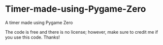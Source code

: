 # Timer-made-using-Pygame-Zero

A timer made using Pygame Zero

The code is free and there is no license; however, make sure to credit me if you use this code. Thanks!
